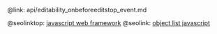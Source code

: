 @link: api/editability_onbeforeeditstop_event.md

@seolinktop: [javascript web framework](https://webix.com)
@seolink: [object list javascript](https://webix.com/widget/list/)